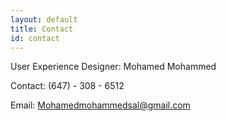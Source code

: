 ```yaml
---
layout: default
title: Contact
id: contact
---
```

User Experience Designer: Mohamed Mohammed 

Contact: (647) - 308 - 6512

Email: Mohamedmohammedsal@gmail.com
